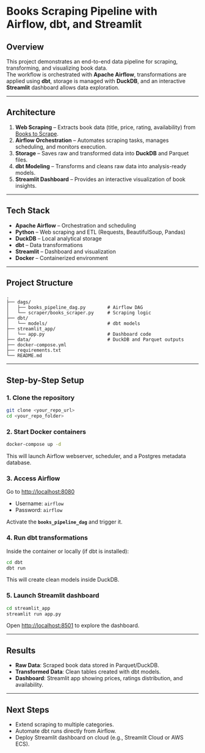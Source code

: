 # Books Scraping Pipeline with Airflow, dbt, and Streamlit

## Overview
This project demonstrates an end-to-end data pipeline for scraping, transforming, and visualizing book data.  
The workflow is orchestrated with **Apache Airflow**, transformations are applied using **dbt**, storage is managed with **DuckDB**, and an interactive **Streamlit** dashboard allows data exploration.

---

## Architecture
1. **Web Scraping** – Extracts book data (title, price, rating, availability) from [Books to Scrape](https://books.toscrape.com/catalogue/category/books/science_22/index.html).  
2. **Airflow Orchestration** – Automates scraping tasks, manages scheduling, and monitors execution.  
3. **Storage** – Saves raw and transformed data into **DuckDB** and Parquet files.  
4. **dbt Modeling** – Transforms and cleans raw data into analysis-ready models.  
5. **Streamlit Dashboard** – Provides an interactive visualization of book insights.  

---

## Tech Stack
- **Apache Airflow** – Orchestration and scheduling  
- **Python** – Web scraping and ETL (Requests, BeautifulSoup, Pandas)  
- **DuckDB** – Local analytical storage  
- **dbt** – Data transformations  
- **Streamlit** – Dashboard and visualization  
- **Docker** – Containerized environment  

---

## Project Structure
```
.
├── dags/
│   ├── books_pipeline_dag.py        # Airflow DAG
│   └── scraper/books_scraper.py     # Scraping logic
├── dbt/
│   └── models/                      # dbt models
├── streamlit_app/
│   └── app.py                       # Dashboard code
├── data/                            # DuckDB and Parquet outputs
├── docker-compose.yml
├── requirements.txt
└── README.md
```

---

## Step-by-Step Setup

### 1. Clone the repository
```bash
git clone <your_repo_url>
cd <your_repo_folder>
```

### 2. Start Docker containers
```bash
docker-compose up -d
```

This will launch Airflow webserver, scheduler, and a Postgres metadata database.

### 3. Access Airflow
Go to [http://localhost:8080](http://localhost:8080)  
- Username: `airflow`  
- Password: `airflow`  

Activate the **`books_pipeline_dag`** and trigger it.

### 4. Run dbt transformations
Inside the container or locally (if dbt is installed):
```bash
cd dbt
dbt run
```

This will create clean models inside DuckDB.

### 5. Launch Streamlit dashboard
```bash
cd streamlit_app
streamlit run app.py
```

Open [http://localhost:8501](http://localhost:8501) to explore the dashboard.

---

## Results
- **Raw Data**: Scraped book data stored in Parquet/DuckDB.  
- **Transformed Data**: Clean tables created with dbt models.  
- **Dashboard**: Streamlit app showing prices, ratings distribution, and availability.  

---

## Next Steps
- Extend scraping to multiple categories.  
- Automate dbt runs directly from Airflow.  
- Deploy Streamlit dashboard on cloud (e.g., Streamlit Cloud or AWS ECS).  
